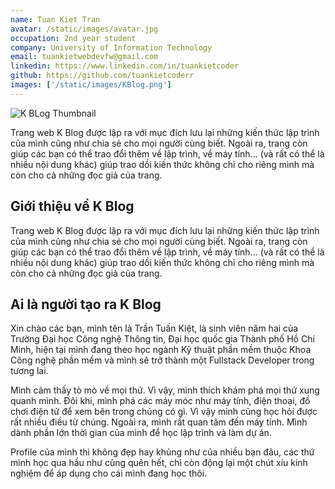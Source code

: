 ```yaml
---
name: Tuan Kiet Tran
avatar: /static/images/avatar.jpg
occupation: 2nd year student
company: University of Information Technology
email: tuankietwebdevfw@gmail.com
linkedin: https://www.linkedin.com/in/tuankietcoder
github: https://github.com/tuankietcoderr
images: ['/static/images/KBlog.png']
---
```


![K BLog Thumbnail](/static/images/KBlog.png)

Trang web K Blog được lập ra với mục đích lưu lại những kiến thức lập trình của mình cũng như chia sẻ cho mọi người cùng biết. Ngoài ra, trang còn giúp các bạn có thể trao đổi thêm về lập trình, về máy tính... (và rất có thể là nhiều nội dung khác) giúp trao dồi kiến thức không chỉ cho riêng mình mà còn cho cả những đọc giả của trang.

## Giới thiệu về K Blog

Trang web K Blog được lập ra với mục
đích lưu lại những kiến thức lập trình của mình cũng như chia sẻ cho
mọi người cùng biết. Ngoài ra, trang còn giúp các bạn có thể trao
đổi thêm về lập trình, về máy tính... (và rất có thể là nhiều nội
dung khác) giúp trao dồi kiến thức không chỉ cho riêng mình mà còn
cho cả những đọc giả của trang.

## Ai là người tạo ra K Blog

Xin chào các bạn, mình tên là Trần Tuấn Kiệt, là sinh viên năm hai
của Trường Đại học Công nghệ Thông tin, Đại học quốc gia Thành phố
Hồ Chí Minh, hiện tại mình đang theo học ngành Kỹ thuật phần mềm
thuộc Khoa Công nghệ phần mềm và mình sẽ trở thành một Fullstack
Developer trong tương lai. <br/>

Mình cảm thấy tò mò về mọi thứ. Vì vậy, mình thích khám phá mọi thứ
xung quanh mình. Đôi khi, mình phá các máy móc như máy tính, điện
thoại, đồ chơi điện tử để xem bên trong chúng có gì. Vì vậy mình
cũng học hỏi được rất nhiều điều từ chúng. Ngoài ra, mình rất quan
tâm đến máy tính. Mình dành phần lớn thời gian của mình để học lập
trình và làm dự án. <br />

Profile của mình thì không đẹp hay khủng như của nhiều bạn đâu, các
thứ mình học qua hầu như cũng quên hết, chỉ còn động lại một chút
xíu kinh nghiệm để áp dụng cho cái mình đang học thôi.
